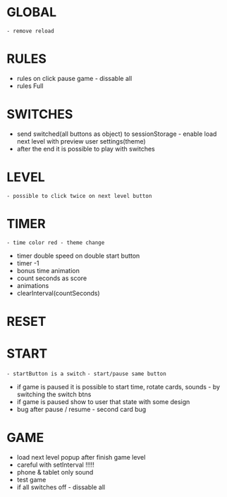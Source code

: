 # GLOBAL
`- remove reload`

# RULES
- rules on click pause game - dissable all
- rules Full

# SWITCHES
- send switched(all buttons as object) to sessionStorage - enable load next level with preview user settings(theme)
- after the end it is possible to play with switches

# LEVEL
`- possible to click twice on next level button`

# TIMER
`- time color red - theme change`
- timer double speed on double start button
- timer -1
- bonus time animation
- count seconds as score
- animations
- clearInterval(countSeconds)

# RESET

# START
`- startButton is a switch`
`- start/pause same button `
- if game is paused it is possible to start time, rotate cards, sounds - by switching the switch btns
- if game is paused show to user that state with some design
- bug after pause / resume - second card bug

# GAME
- load next level popup after finish game level 
- careful with setInterval !!!!!
- phone & tablet only sound
- test game
- if all switches off - dissable all 

